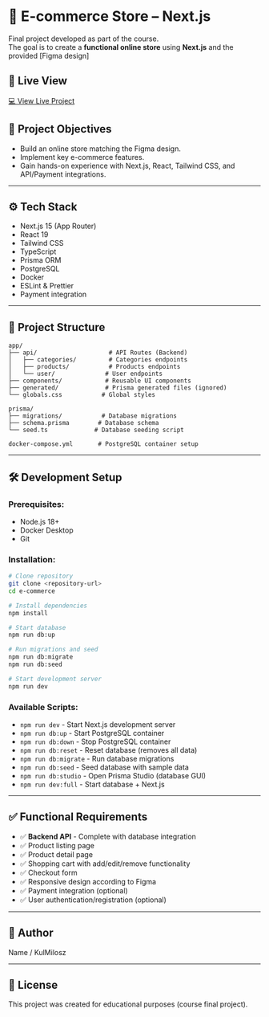 # 🛒 E-commerce Store – Next.js

Final project developed as part of the course.  
The goal is to create a **functional online store** using **Next.js** and the provided [Figma design]

## 🚀 Live View
[💻 View Live Project](https://e-commerce-liart-xi-56.vercel.app/login?callbackUrl=https%3A%2F%2Fe-commerce-liart-xi-56.vercel.app%2F)


## 🎯 Project Objectives

- Build an online store matching the Figma design.
- Implement key e-commerce features.
- Gain hands-on experience with Next.js, React, Tailwind CSS, and API/Payment integrations.

---

## ⚙️ Tech Stack

- Next.js 15 (App Router)
- React 19
- Tailwind CSS
- TypeScript
- Prisma ORM
- PostgreSQL
- Docker
- ESLint & Prettier
- Payment integration

---

## 📂 Project Structure

```
app/
├── api/                    # API Routes (Backend)
│   ├── categories/         # Categories endpoints
│   ├── products/           # Products endpoints
│   └── user/              # User endpoints
├── components/            # Reusable UI components
├── generated/             # Prisma generated files (ignored)
└── globals.css           # Global styles

prisma/
├── migrations/           # Database migrations
├── schema.prisma        # Database schema
└── seed.ts             # Database seeding script

docker-compose.yml       # PostgreSQL container setup
```

---

## 🛠️ Development Setup

### Prerequisites:

- Node.js 18+
- Docker Desktop
- Git

### Installation:

```bash
# Clone repository
git clone <repository-url>
cd e-commerce

# Install dependencies
npm install

# Start database
npm run db:up

# Run migrations and seed
npm run db:migrate
npm run db:seed

# Start development server
npm run dev
```

### Available Scripts:

- `npm run dev` - Start Next.js development server
- `npm run db:up` - Start PostgreSQL container
- `npm run db:down` - Stop PostgreSQL container
- `npm run db:reset` - Reset database (removes all data)
- `npm run db:migrate` - Run database migrations
- `npm run db:seed` - Seed database with sample data
- `npm run db:studio` - Open Prisma Studio (database GUI)
- `npm run dev:full` - Start database + Next.js

---

## ✅ Functional Requirements

- ✅ **Backend API** - Complete with database integration
- ✅ Product listing page
- ✅ Product detail page
- ✅ Shopping cart with add/edit/remove functionality
- ✅ Checkout form
- ✅ Responsive design according to Figma
- ✅ Payment integration (optional)
- ✅ User authentication/registration (optional)

---

## 👤 Author

Name / KulMilosz

---

## 📜 License

This project was created for educational purposes (course final project).

